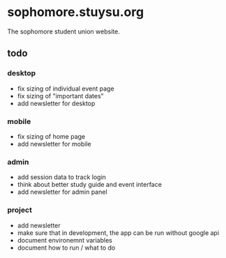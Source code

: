 # sophomore.stuysu.org

The sophomore student union website.

## todo

### desktop

* fix sizing of individual event page
* fix sizing of "important dates"
* add newsletter for desktop

### mobile

* fix sizing of home page
* add newsletter for mobile

### admin

* add session data to track login
* think about better study guide and event interface
* add newsletter for admin panel

### project

* add newsletter
* make sure that in development, the app can be run without google api
* document environemnt variables
* document how to run / what to do

